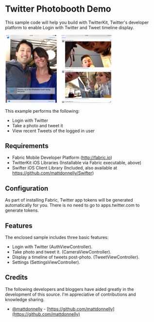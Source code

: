 Twitter Photobooth Demo
===

This sample code will help you build with TwitterKit, Twitter's developer platform to enable Login with Twitter
and Tweet timeline display.

<img src="screenshot.png" style="width: 70%;"/>

This example performs the following:

- Login with Twitter
- Take a photo and tweet it
- View recent Tweets of the logged in user

Requirements
---

- Fabric Mobile Developer Platform (http://fabric.io)
- TwitterKit iOS Libraries (Installable via Fabric executable, above)
- Swifter iOS Client Library (Included, also available at https://github.com/mattdonnelly/Swifter)

Configuration
---

As part of installing Fabric, Twitter app tokens will be generated automatically for you. There is no 
need to go to apps.twitter.com to generate tokens.

Features
---

The enclosed sample includes three basic features:

- Login with Twitter (AuthViewController). 
- Take photo and tweet it. (CameraViewController).
- Display a timeline of tweets post-photo. (TweetViewController).
- Settings (SettingsViewController).

Credits
---

The following developers and bloggers have aided greatly in the development of this source. I'm  appreciative of contributions and knowledge sharing.

- [@mattdonnelly](https://twitter.com/mattdonnelley) - [https://github.com/mattdonnelly](https://github.com/mattdonnelly)

